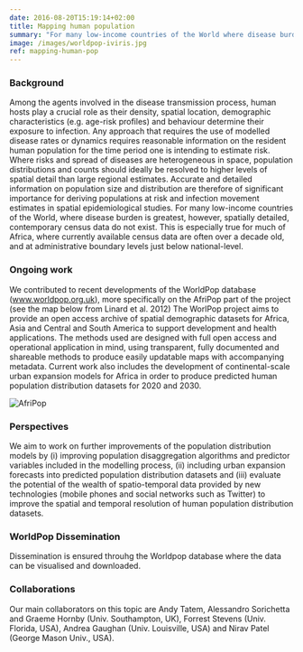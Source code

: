 ```yaml
---
date: 2016-08-20T15:19:14+02:00
title: Mapping human population
summary: "For many low-income countries of the World where disease burden is greatest, spatially detailed, contemporary census data on human population are missing. As partner of the Worldpop consortiumn, we are working on improving human population distribution maps in Africa and on urban expansion model that would allow us to project how the distribution of human population may change over time."
image: /images/worldpop-iviris.jpg
ref: mapping-human-pop
---
```


### Background

Among the agents involved in the disease transmission process, human hosts play a crucial role as their density, spatial location, demographic characteristics (e.g. age-risk profiles) and behaviour determine their exposure to infection. Any approach that requires the use of modelled disease rates or dynamics requires reasonable information on the resident human population for the time period one is intending to estimate risk. Where risks and spread of diseases are heterogeneous in space, population distributions and counts should ideally be resolved to higher levels of spatial detail than large regional estimates. Accurate and detailed information on population size and distribution are therefore of significant importance for deriving populations at risk and infection movement estimates in spatial epidemiological studies. For many low-income countries of the World, where disease burden is greatest, however, spatially detailed, contemporary census data do not exist. This is especially true for much of Africa, where currently available census data are often over a decade old, and at administrative boundary levels just below national-level.

### Ongoing work

We contributed to recent developments of the WorldPop database (www.worldpop.org.uk), more specifically on the AfriPop part of the project (see the map below from Linard et al. 2012) The WorlPop project aims to provide an open access archive of spatial demographic datasets for Africa, Asia and Central and South America to support development and health applications. The methods used are designed with full open access and operational application in mind, using transparent, fully documented and shareable methods to produce easily updatable maps with accompanying metadata. Current work also includes the development of continental-scale urban expansion models for Africa in order to produce predicted human population distribution datasets for 2020 and 2030.

![AfriPop](\images\Afripopmap.png)

### Perspectives

We aim to work on further improvements of the population distribution models by (i) improving population disaggregation algorithms and predictor variables included in the modelling process, (ii) including urban expansion forecasts into predicted population distribution datasets and (iii) evaluate the potential of the wealth of spatio-temporal data provided by new technologies (mobile phones and social networks such as Twitter) to improve the spatial and temporal resolution of human population distribution datasets.

### WorldPop Dissemination

Dissemination is ensured throuhg the Worldpop database where the data can be visualised and downloaded.

### Collaborations

Our main collaborators on this topic are Andy Tatem, Alessandro Sorichetta and Graeme Hornby (Univ. Southampton, UK), Forrest Stevens (Univ. Florida, USA), Andrea Gaughan (Univ. Louisville, USA) and Nirav Patel (George Mason Univ., USA).
